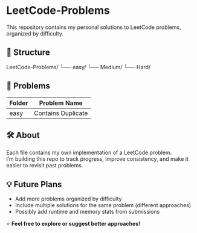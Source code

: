 # LeetCode-Problems

This repository contains my personal solutions to LeetCode problems, organized by difficulty.

## 📂 Structure
LeetCode-Problems/
└── easy/
└── Medium/
└── Hard/


## 📂 Problems

| Folder | Problem Name |
|---------|---------------|
| easy | Contains Duplicate |


## 🛠️ About

Each file contains my own implementation of a LeetCode problem.  
I’m building this repo to track progress, improve consistency, and make it easier to revisit past problems.

## 💡 Future Plans

- Add more problems organized by difficulty  
- Include multiple solutions for the same problem (different approaches)  
- Possibly add runtime and memory stats from submissions

⭐ **Feel free to explore or suggest better approaches!**
